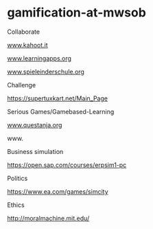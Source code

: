 # gamification-at-mwsob


Collaborate

www.kahoot.it

www.learningapps.org

www.spieleinderschule.org


Challenge

https://supertuxkart.net/Main_Page


Serious Games/Gamebased-Learning

www.questanja.org

www.

Business simulation

https://open.sap.com/courses/erpsim1-pc


Politics

https://www.ea.com/games/simcity


Ethics

http://moralmachine.mit.edu/



